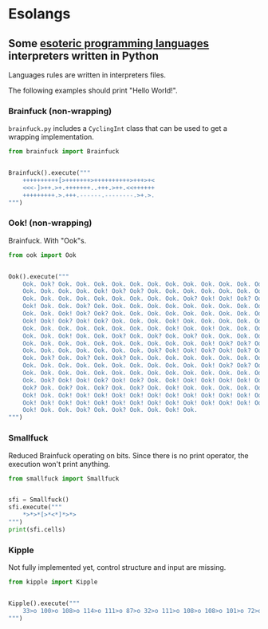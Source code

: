 # Esolangs
## Some [esoteric programming languages](https://esolangs.org/) interpreters written in Python

Languages rules are written in interpreters files.

The following examples should print "Hello World!".

### Brainfuck (non-wrapping)

```brainfuck.py``` includes a ```CyclingInt``` class that can be used to get a wrapping implementation.

```python
from brainfuck import Brainfuck


Brainfuck().execute("""
    ++++++++++[>+++++++>++++++++++>+++>+<
    <<<-]>++.>+.+++++++..+++.>++.<<++++++
    +++++++++.>.+++.------.--------.>+.>.
""")
```

### Ook! (non-wrapping)
Brainfuck. With "Ook"s.

```python
from ook import Ook


Ook().execute("""
    Ook. Ook? Ook. Ook. Ook. Ook. Ook. Ook. Ook. Ook. Ook. Ook. Ook. Ook. Ook. Ook.
    Ook. Ook. Ook. Ook. Ook! Ook? Ook? Ook. Ook. Ook. Ook. Ook. Ook. Ook. Ook. Ook.
    Ook. Ook. Ook. Ook. Ook. Ook. Ook. Ook. Ook. Ook? Ook! Ook! Ook? Ook! Ook? Ook.
    Ook! Ook. Ook. Ook? Ook. Ook. Ook. Ook. Ook. Ook. Ook. Ook. Ook. Ook. Ook. Ook.
    Ook. Ook. Ook! Ook? Ook? Ook. Ook. Ook. Ook. Ook. Ook. Ook. Ook. Ook. Ook. Ook?
    Ook! Ook! Ook? Ook! Ook? Ook. Ook. Ook. Ook! Ook. Ook. Ook. Ook. Ook. Ook. Ook.
    Ook. Ook. Ook. Ook. Ook. Ook. Ook. Ook. Ook! Ook. Ook! Ook. Ook. Ook. Ook. Ook.
    Ook. Ook. Ook! Ook. Ook. Ook? Ook. Ook? Ook. Ook? Ook. Ook. Ook. Ook. Ook. Ook.
    Ook. Ook. Ook. Ook. Ook. Ook. Ook. Ook. Ook. Ook. Ook! Ook? Ook? Ook. Ook. Ook.
    Ook. Ook. Ook. Ook. Ook. Ook. Ook. Ook? Ook! Ook! Ook? Ook! Ook? Ook. Ook! Ook.
    Ook. Ook? Ook. Ook? Ook. Ook? Ook. Ook. Ook. Ook. Ook. Ook. Ook. Ook. Ook. Ook.
    Ook. Ook. Ook. Ook. Ook. Ook. Ook. Ook. Ook. Ook. Ook! Ook? Ook? Ook. Ook. Ook.
    Ook. Ook. Ook. Ook. Ook. Ook. Ook. Ook. Ook. Ook. Ook. Ook. Ook. Ook. Ook. Ook.
    Ook. Ook? Ook! Ook! Ook? Ook! Ook? Ook. Ook! Ook! Ook! Ook! Ook! Ook! Ook! Ook.
    Ook? Ook. Ook? Ook. Ook? Ook. Ook? Ook. Ook! Ook. Ook. Ook. Ook. Ook. Ook. Ook.
    Ook! Ook. Ook! Ook! Ook! Ook! Ook! Ook! Ook! Ook! Ook! Ook! Ook! Ook! Ook! Ook.
    Ook! Ook! Ook! Ook! Ook! Ook! Ook! Ook! Ook! Ook! Ook! Ook! Ook! Ook! Ook! Ook!
    Ook! Ook. Ook. Ook? Ook. Ook? Ook. Ook. Ook! Ook.
""")
```

### Smallfuck
Reduced Brainfuck operating on bits. Since there is no print operator, the execution won't print anything.

```python
from smallfuck import Smallfuck


sfi = Smallfuck()
sfi.execute("""
    *>*>*[>*<*]*>*>
""")
print(sfi.cells)
```


### Kipple

Not fully implemented yet, control structure and input are missing.

```python
from kipple import Kipple


Kipple().execute("""
    33>o 100>o 108>o 114>o 111>o 87>o 32>o 111>o 108>o 108>o 101>o 72>o
""")
```
